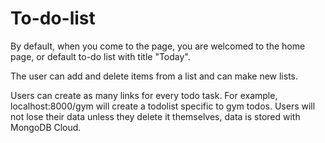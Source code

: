 # To-do-list


By default, when you come to the page, you are welcomed to the home page, or default to-do list with title "Today".

The user can add and delete items from a list and can make new lists.

Users can create as many links for every todo task. For example, localhost:8000/gym will create a todolist specific to gym todos. Users will not lose their data unless they delete it themselves, data is stored with MongoDB Cloud.
